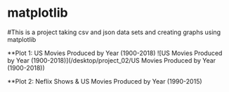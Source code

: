 # matplotlib
#This is a project taking csv and json data sets and creating graphs using matplotlib

**Plot 1: US Movies Produced by Year (1900-2018)
![US Movies Produced by Year (1900-2018)](/desktop/project_02/US Movies Produced by Year (1900-2018))

**Plot 2: Neflix Shows & US Movies Produced by Year (1990-2015)
